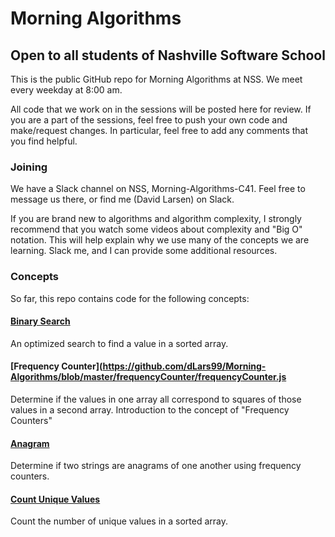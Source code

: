# Morning Algorithms
## Open to all students of Nashville Software School

This is the public GitHub repo for Morning Algorithms at NSS. We meet every weekday at 8:00 am.

All code that we work on in the sessions will be posted here for review. If you are a part of the sessions, feel free to push your own
code and make/request changes. In particular, feel free to add any comments that you find helpful.

### Joining
We have a Slack channel on NSS, Morning-Algorithms-C41. Feel free to message us there, or find me (David Larsen) on Slack.

If you are brand new to algorithms and algorithm complexity, I strongly recommend that you watch some videos about complexity and "Big O" notation.
This will help explain why we use many of the concepts we are learning. Slack me, and I can provide some additional resources.

### Concepts

So far, this repo contains code for the following concepts:

#### [Binary Search](https://github.com/dLars99/Morning-Algorithms/blob/master/binary-search/binarySearch.js)
An optimized search to find a value in a sorted array.
#### [Frequency Counter](https://github.com/dLars99/Morning-Algorithms/blob/master/frequencyCounter/frequencyCounter.js
Determine if the values in one array all correspond to squares of those values in a second array. Introduction to the concept
of "Frequency Counters"
#### [Anagram](https://github.com/dLars99/Morning-Algorithms/tree/master/anagram/anagram.js)
Determine if two strings are anagrams of one another using frequency counters.
#### [Count Unique Values](https://github.com/dLars99/Morning-Algorithms/tree/master/countUniqueValues/countUniqueValues.js)
Count the number of unique values in a sorted array.